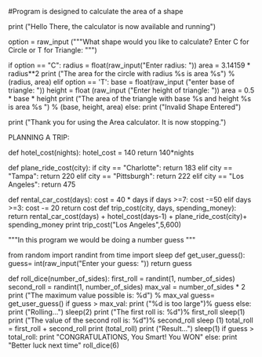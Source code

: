 #Program is designed to calculate the area of a shape

print ("Hello There, the calculator is now available and running")

option = raw_input ("""What shape would you like to calculate?
Enter C for Circle or T for Triangle: """)

if option == "C":
  radius = float(raw_input("Enter radius: "))
  area = 3.14159 * radius**2
  print ("The area for the circle with radius %s is area %s") %(radius, area) 
elif option == 'T':
  base = float(raw_input ("enter base of triangle: "))
  height = float (raw_input ("Enter height of triangle: "))
  area = 0.5 * base * height
  print ("The area of the triangle with base %s and height %s is area %s ") % (base, height, area)
else:
  print ("Invalid Shape Entered")
  
print ("Thank you for using the Area calculator. It is now stopping.")
  


PLANNING A TRIP:

def hotel_cost(nights):
  hotel_cost = 140
  return 140*nights 
 
def plane_ride_cost(city):
  if city == "Charlotte":
    return 183
  elif city == "Tampa":
    return 220
  elif city == "Pittsburgh":
    return 222
  elif city == "Los Angeles":
    return 475
    
def rental_car_cost(days):
  cost = 40 * days
  if days >=7:
    cost -=50
  elif days >=3:
    cost -= 20
  return cost
def trip_cost(city, days, spending_money):
  return rental_car_cost(days) + hotel_cost(days-1) + plane_ride_cost(city)+ spending_money
print trip_cost("Los Angeles",5,600)


"""In this program we would be doing a number guess
"""

from random import randint 
from time import sleep
def get_user_guess():
  guess= int(raw_input("Enter your guess: "))
  return guess

def roll_dice(number_of_sides):
  first_roll = randint(1, number_of_sides)
  second_roll = randint(1, number_of_sides)
  max_val = number_of_sides * 2
  print ("The maximum value possible is: %d") % max_val
  guess= get_user_guess()
  if guess > max_val:
    print ("%d is too large")% guess
  else:
    print ("Rolling...")
    sleep(2)
    print ("The first roll is: %d")% first_roll
    sleep(1)
    print ("The value of the second roll is: %d")% second_roll
    sleep (1)
    total_roll = first_roll + second_roll
    print (total_roll)
    print ("Result...")
    sleep(1)
    if guess > total_roll:
      print "CONGRATULATIONS, You Smart! You WON"
    else:
      print "Better luck next time"
roll_dice(6)
